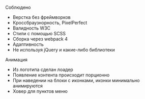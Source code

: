 Соблюдено
* Верстка без фреймворков
* Кроссбраузнорность, PixelPerfect
* Валидность W3C
* Стили с помощью SCSS
* Сборка через webpack 4
* Адаптивность
* Не используя jQuery и какие-либо библиотеки

Анимация
* Из логотипа сделан лоадер
* Появление контента происходит порционно
* При наведении на блоки с иконками, иконки минимально анимируются 
* Ховер для пунктов меню